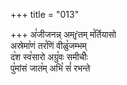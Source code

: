 +++
title = "013"

+++
अ꣡जीजनन्न् अम्ŕ̥तम् म꣡र्तियासो  
अस्रेमा꣡णं तर꣡णिं वीळु꣡जम्भम्  
द꣡श स्व꣡सारो अग्रु꣡वः समीचीः꣡  
पु꣡मांसं जात꣡म् अभि꣡ सं꣡ रभन्ते  
